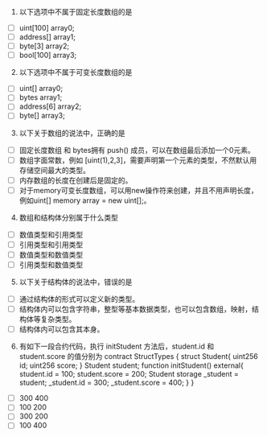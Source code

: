 1. 以下选项中不属于固定长度数组的是

- [ ] uint[100] array0;
- [ ] address[] array1;
- [ ] byte[3] array2;
- [ ] bool[100] array3;

2. 以下选项中不属于可变长度数组的是

- [ ] uint[] array0;
- [ ] bytes array1;
- [ ] address[6] array2;
- [ ] byte[] array3;

3. 以下关于数组的说法中，正确的是

- [ ] 固定长度数组 和 bytes拥有 push() 成员，可以在数组最后添加一个0元素。
- [ ] 数组字面常数，例如 [uint(1),2,3]，需要声明第一个元素的类型，不然默认用存储空间最大的类型。
- [ ] 内存数组的长度在创建后是固定的。
- [ ] 对于memory可变长度数组，可以用new操作符来创建，并且不用声明长度，例如uint[] memory array = new uint[];。

4. 数组和结构体分别属于什么类型

- [ ] 数值类型和引用类型
- [ ] 引用类型和引用类型
- [ ] 数值类型和数值类型
- [ ] 引用类型和数值类型

5. 以下关于结构体的说法中，错误的是

- [ ] 通过结构体的形式可以定义新的类型。
- [ ] 结构体内可以包含字符串，整型等基本数据类型，也可以包含数组，映射，结构体等复杂类型。
- [ ] 结构体内可以包含其本身。

6. 有如下一段合约代码，执行 initStudent 方法后，student.id 和 student.score 的值分别为
contract StructTypes {
    struct Student{
        uint256 id;
        uint256 score;
    }
   Student student;
   function initStudent() external{
        student.id = 100;
        student.score = 200;
        Student storage _student = student;
        _student.id = 300;
        _student.score = 400;
    }
}

- [ ] 300 400
- [ ] 100 200
- [ ] 300 200
- [ ] 100 400